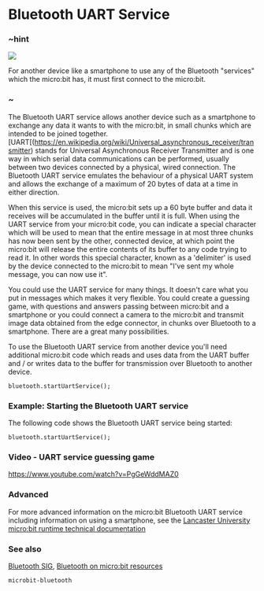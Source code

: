 # Bluetooth UART Service 

### ~hint
![](/static/bluetooth/Bluetooth_SIG.png)

For another device like a smartphone to use any of the Bluetooth "services" which the micro:bit has, it must first connect to the micro:bit.

### ~

The Bluetooth UART service allows another device such as a smartphone to exchange any data it wants to with the micro:bit, in small chunks which are intended to be joined together. [UART[(https://en.wikipedia.org/wiki/Universal_asynchronous_receiver/transmitter) stands for Universal Asynchronous Receiver Transmitter and is one way in which serial data communications can be performed, usually between two devices connected by a physical, wired connection. The Bluetooth UART service emulates the behaviour of a physical UART system and allows the exchange of a maximum of 20 bytes of data at a time in either direction. 

When this service is used, the micro:bit sets up a 60 byte buffer and data it receives will be accumulated in the buffer until it is full. When using the UART service from your micro:bit code, you can indicate a special character which will be used to mean that the entire message in at most three chunks has now been sent by the other, connected device, at which point the micro:bit will release the entire contents of its buffer to any code trying to read it. In other words this special character, known as a 'delimiter' is used by the device connected to the micro:bit to mean "I've sent my whole message, you can now use it".

You could use the UART service for many things. It doesn't care what you put in messages which makes it very flexible. You could create a guessing game, with questions and answers passing between micro:bit and a smartphone or you could connect a camera to the micro:bit and transmit image data obtained from the edge connector, in chunks over Bluetooth to a smartphone. There are a great many possibilities. 

To use the Bluetooth UART service from another device you'll need additional micro:bit code which reads and uses data from the UART buffer and / or writes data to the buffer for transmission over Bluetooth to another device.

```sig
bluetooth.startUartService();
```

### Example: Starting the Bluetooth UART service

The following code shows the Bluetooth UART service being started:

```blocks
bluetooth.startUartService();
```

### Video - UART service guessing game

https://www.youtube.com/watch?v=PgGeWddMAZ0

### Advanced
 
For more advanced information on the micro:bit Bluetooth UART service including information on using a smartphone, see the [Lancaster University micro:bit runtime technical documentation](http://lancaster-university.github.io/microbit-docs/ble/uart-service/)

### See also

[Bluetooth SIG](https://www.bluetooth.com), [Bluetooth on micro:bit resources](http://bluetooth-mdw.blogspot.co.uk/p/bbc-microbit.html)

```package
microbit-bluetooth
```

